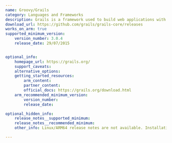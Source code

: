 ```yaml
---
name: Groovy/Grails
category: Languages and Frameworks
description: Grails is a framework used to build web applications with the Groovy programming language. The core framework is very extensible and there are numerous plugins available that provide easy integration of add-on features.
download_url: https://github.com/grails/grails-core/releases
works_on_arm: true
supported_minimum_version:
    version_number: 3.0.4
    release_date: 29/07/2015


optional_info:
    homepage_url: https://grails.org/
    support_caveats:
    alternative_options:
    getting_started_resources:
        arm_content:
        partner_content:
        official_docs: https://grails.org/download.html
    arm_recommended_minimum_version:
        version_number:
        release_date:

optional_hidden_info:
    release_notes__supported_minimum:
    release_notes__recommended_minimum:
    other_info: Linux/ARM64 release notes are not available. Installation and testing are done using released source code tar.

---
```



